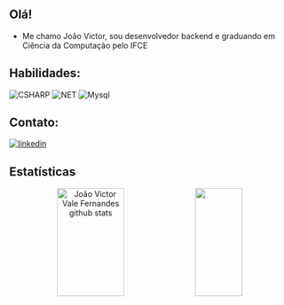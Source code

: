 ## Olá!

- Me chamo João Victor, sou desenvolvedor backend e graduando em Ciência da Computação pelo IFCE

## Habilidades:
![CSHARP](https://img.shields.io/badge/-CSharp-333333?style=flat&logo=csharp)
![NET](https://img.shields.io/badge/.NET-5C2D91?style=flat&logo=.net&logoColor=white)
![Mysql](https://img.shields.io/badge/-Mysql-333333?style=flat&logo=mysql)
  
  </div>
   
 ## Contato:
[![linkedin](https://img.shields.io/badge/linkedin-0A66C2?style=for-the-badge&logo=linkedin&logoColor=white)](https://www.linkedin.com/in/jvictor-vale/)

## Estatísticas
<div align="center">  
  <img width="49%" height="195px" src="https://github-readme-stats.vercel.app/api?username=JVictorVale&show_icons=true&count_private=true&hide_border=true&title_color=006aff&icon_color=008cff&text_color=008cff&bg_color=0d1117" alt="João Victor Vale Fernandes github stats" /> 
  <img width="41%" height="195px" src="https://github-readme-stats.vercel.app/api/top-langs/?username=JVictorVale&layout=compact&hide_border=true&title_color=e3dede1&text_color=2E86C1&bg_color=0d1117" />
</div>
